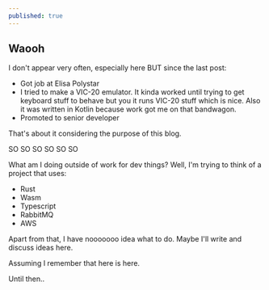 ```yaml
---
published: true
---
```

## Waooh

I don't appear very often, especially here BUT since the last post:
* Got job at Elisa Polystar
* I tried to make a VIC-20 emulator. It kinda worked until trying to get keyboard stuff to behave but you it runs VIC-20 stuff which is nice. Also it was written in Kotlin because work got me on that bandwagon.
* Promoted to senior developer


That's about it considering the purpose of this blog.

SO SO SO SO SO SO

What am I doing outside of work for dev things?
Well, I'm trying to think of a project that uses:

* Rust
* Wasm
* Typescript
* RabbitMQ
* AWS

Apart from that, I have nooooooo idea what to do. Maybe I'll write and discuss ideas here.

Assuming I remember that here is here.

Until then..
